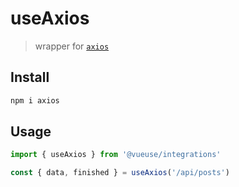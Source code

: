 # useAxios

> wrapper for [`axios`](https://github.com/axios/axios)

## Install 

```bash
npm i axios
```

## Usage

```ts
import { useAxios } from '@vueuse/integrations'

const { data, finished } = useAxios('/api/posts')
```

